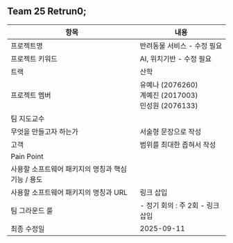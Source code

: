 ## Team 25 Retrun0;

| 항목 | 내용 |
|------|------|
| 프로젝트명 | 반려동물 서비스 - 수정 필요 |
| 프로젝트 키워드 | AI, 위치기반 - 수정 필요 |
| 트랙 | 산학 |
| 프로젝트 멤버 | 유예나 (2076260) <br> 계예진 (2017003) <br> 민성원 (2076133) |
| 팀 지도교수 |  |
| 무엇을 만들고자 하는가 | 서술형 문장으로 작성 |
| 고객 | 범위를 최대한 좁혀서 작성 |
| Pain Point |  |
| 사용할 소프트웨어 패키지의 명칭과 핵심 기능 / 용도 |  |
| 사용할 소프트웨어 패키지의 명칭과 URL | 링크 삽입  |
| 팀 그라운드 룰 | - 정기 회의 : 주 2회 - 링크 삽입 |
| 최종 수정일 | 2025-09-11 |


